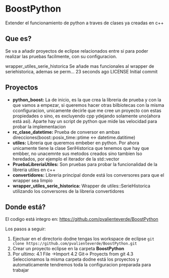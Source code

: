 # BoostPython
Extender el funcionamiento de python a traves de clases ya creadas en c++

## Que es?
Se va a añadir proyectos de eclipse relacionados entre si para poder realizar las pruebas facilmente, con su configuracion.


wrapper_utiles_serie_historica	Se añade mas funcionales al wrapper de seriehistorica, ademas se perm…	23 seconds ago
LICENSE	Initial commit


## Proyectos
  - **python_boost:** La de inicio, es la que crea la libreria de prueba y con la que vamos a empezar, si queremos hacer otras bilbiotecas con la misma cconfiguracion, unicamente decirle que me cree un proyecto con estas propiedades o sino, es excluyendo cpp ydejando solamente uno(ahora está asi). Aparte hay un script de python que mide las velocidad para probar la implementacion
  - **rc_clase_datetime:** Prueba de conversor en ambas direcciones(boost::posix_time::ptime <-> datetime.datitime)
  - **utiles:** Libreria que queremos embeber en python. Por ahora unicamente tiene la clase SeriHistorica que tenemos que hay que embber, no unacemnte sus metodos creados sino tambien lso heredados, por ejemplo el iterador de la std::vector
  - **PruebaLibreriaUtiles:** Son pruebas para probar la funcionalidad de la libreria utiles en c++
  - **convertidores:** Libreria principal donde está los conversores para que el wrapper sea limpio
  - **wrapper_utiles_serie_historica:** Wrapper de utiles::SerieHistorica utilizando los conversores de la libreria convertidores

## Donde está?
El codigo está integro en: https://github.com/pvalienteverde/BoostPython

Los pasos a seguir:
  1. Ejectuar en el directorio dodne tengas los workspace de eclipse
      `git clone https://github.com/pvalienteverde/BoostPython.git`
  2. Crear un proyecto eclipse en la carpeta **BoostPython**
  3. Por ultimo: 
      4.1 File ->Import
      4.2 Git-> Proyects from git
      4.3 Seleccionamos la misma carpeta dodne está los proyectos y automaticamente tendremos toda la configuracion preparada para trabajar

  
  
